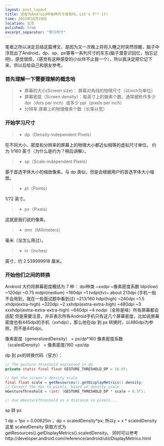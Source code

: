 ```yaml
---
layout: post_layout
title: 还在为Android中各种尺寸发愁吗，Let's F** it!
time: 2015年10月19日
location: 北京
pulished: true
excerpt_separator: "学习尺寸"
---
```


笔者之所以决定总结这篇博文，是因为又一次晚上将将入睡之时突然惊醒，脑子中浮现出了Android，dp、sp、px等等一系列尺寸的东东(脑子潜意识回忆，怕忘记吧)，感觉很烦，（感觉有这种感受的小伙伴不止我一个），所以我决定把它记下来，供以后给自己和朋友参考。

### 首先理解一下需要理解的概念哈
> * 屏幕的大小(Screen size)： 屏幕对角线的物理尺寸（以inch为单位）
> * 屏幕密度（Screen density）：每英寸上的像素个数。通常被称作多少 dpi（dots per inch）或多少 ppi（pixels per inch）
> * 分辨率 屏幕上的物理像素个数（长乘以宽）

### 开始学习尺寸
> *  dp（Density-independent Pixels）

在不同大小、密度和分辨率的屏幕上的物理大小都近似相等的虚拟尺寸单位。
约为 1/160 英寸（为什么是约为？稍后讲解）。

> * sp（Scale-independent Pixels）

基于首选字体大小的缩放像素。与 dp 类似，但是会根据用户的首选字体大小缩放。

> * pt（Points）

1/72 英寸。

> * px（Pixels）

这就是我们说的像素。

> * mm（Millimeters）

毫米（没怎么用过）。

> * in（Inches）

英寸，约 2.539999918 厘米。

### 开始他们之间的转换

Android 大约将屏幕密度概括为 7 种：
dpi种类 ~xxdpi ~像素密度系数
ldpi(low) ~120dpi ~0.75
mdpi(medium) ~160dpi ~1
tvdpi(tv)~ about 213dpi (手机一般不会用到，我在一些面试题中看到过) ~213/160
hdpi(high) ~240dpi ~1.5
xhdpi(extra-high) ~320dpi ~2
xxhdpi(extra-extra-high) ~480dpi ~3
xxxhdpi(extra-extra-extra-high) ~640dpi ~4
nodpi（全称是啥）所有屏幕都会适配
但是需要注意，并非表示所有Android手机只有这几个屏幕密度，比如说屏幕密度也有445dpi的手机（xxhdpi），那么他在dp 到 px 转换时，以480dpi为参照，而不是445dpi。

像素密度（generalizedDensity） = px/dp*160
像素密度系数（scaledDensity） = 像素密度/160 =px/dp

dp 到 px的转换代码（官方）：
```java
// The gesture threshold expressed in dp
private static final float GESTURE_THRESHOLD_DP = 16.0f;

// Get the screen's density scale
final float scale = getResources().getDisplayMetrics().density;
// Convert the dps to pixels, based on density scale
mGestureThreshold = (int) (GESTURE_THRESHOLD_DP * scale + 0.5f);

// Use mGestureThreshold as a distance in pixels...
```
sp 转 px

1 dp = 1px = 0.00625in；
dp = scaledDensity*px;
所以y = x * scaledDensity
这里 scaledDensity 获取方式为getResources().getDisplayMetrics().scaledDensity。
同时可以参考http://developer.android.com/reference/android/util/DisplayMetrics.html


    




